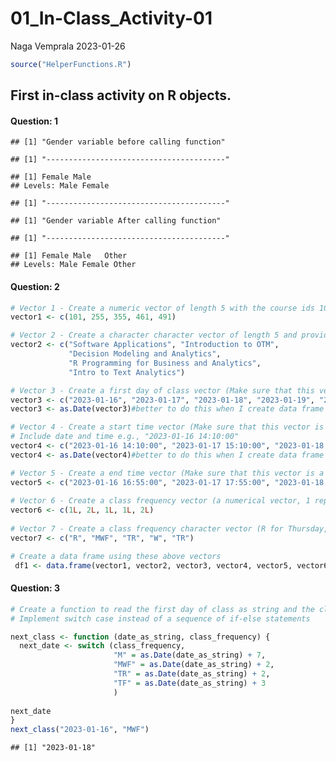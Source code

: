 01_In-Class_Activity-01
================
Naga Vemprala
2023-01-26

``` r
source("HelperFunctions.R")
```

## First in-class activity on R objects.

#### Question: 1

    ## [1] "Gender variable before calling function"

    ## [1] "----------------------------------------"

    ## [1] Female Male  
    ## Levels: Male Female

    ## [1] "----------------------------------------"

    ## [1] "Gender variable After calling function"

    ## [1] "----------------------------------------"

    ## [1] Female Male   Other 
    ## Levels: Male Female Other

#### Question: 2

``` r
# Vector 1 - Create a numeric vector of length 5 with the course ids 101, 255, 355, 461, 491
vector1 <- c(101, 255, 355, 461, 491)

# Vector 2 - Create a character character vector of length 5 and provide the course titles for these 5 courses as, "Software Applications", "Introduction to OTM", "Decision Modeling and Analytics", "R Programming for Business and Analytics", "Intro to Text Analytics".
vector2 <- c("Software Applications", "Introduction to OTM",
             "Decision Modeling and Analytics",
             "R Programming for Business and Analytics",
             "Intro to Text Analytics")

# Vector 3 - Create a first day of class vector (Make sure that this vector is a date vectors)
vector3 <- c("2023-01-16", "2023-01-17", "2023-01-18", "2023-01-19", "2023-01-20")
vector3 <- as.Date(vector3)#better to do this when I create data frame and then df1$vector3 <- as.Date(df1$vector3)

# Vector 4 - Create a start time vector (Make sure that this vector is a time vectors)
# Include date and time e.g., "2023-01-16 14:10:00"
vector4 <- c("2023-01-16 14:10:00", "2023-01-17 15:10:00", "2023-01-18 15:10:00", "2023-01-19 17:10:00", "2023-01-20 14:10:00")
vector4 <- as.Date(vector4)#better to do this when I create data frame and then df1$vector4 <- as.Date(df1$vector4)

# Vector 5 - Create a end time vector (Make sure that this vector is a time vectors)
vector5 <- c("2023-01-16 16:55:00", "2023-01-17 17:55:00", "2023-01-18 17:55:00", "2023-01-19 19:55:00", "2023-01-20 16:55:00") 
  
# Vector 6 - Create a class frequency vector (a numerical vector, 1 represents the class meets once a week, 2 represents the class meets twice a week, etc.)
vector6 <- c(1L, 2L, 1L, 1L, 2L)
  
# Vector 7 - Create a class frequency character vector (R for Thursday, MWF for Monday-Wednesday-Friday class etc)
vector7 <- c("R", "MWF", "TR", "W", "TR")

# Create a data frame using these above vectors
 df1 <- data.frame(vector1, vector2, vector3, vector4, vector5, vector6, vector7)
```

#### Question: 3

``` r
# Create a function to read the first day of class as string and the class frequency to return the next day of the class in the week. 
# Implement switch case instead of a sequence of if-else statements

next_class <- function (date_as_string, class_frequency) {
  next_date <- switch (class_frequency,
                       "M" = as.Date(date_as_string) + 7,
                       "MWF" = as.Date(date_as_string) + 2,
                       "TR" = as.Date(date_as_string) + 2,
                       "TF" = as.Date(date_as_string) + 3
                       )
                       
next_date
}
next_class("2023-01-16", "MWF")
```

    ## [1] "2023-01-18"

